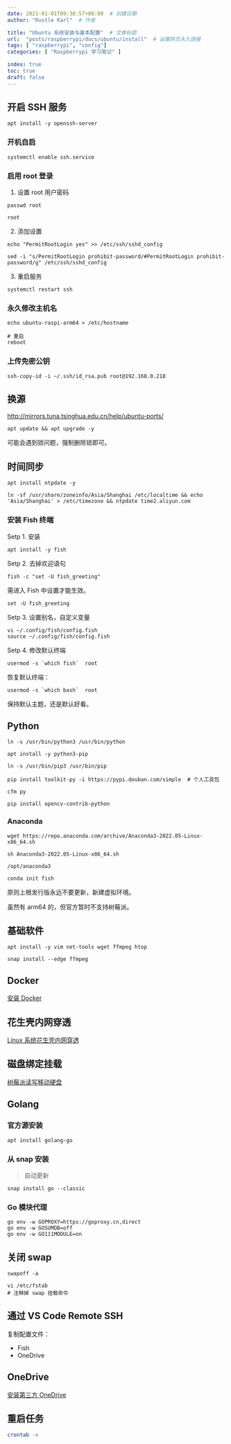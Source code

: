 ```yaml
---
date: 2021-01-01T09:38:57+08:00  # 创建日期
author: "Rustle Karl"  # 作者

title: "Ubuntu 系统安装与基本配置"  # 文章标题
url:  "posts/raspberrypi/docs/ubuntu/install"  # 设置网页永久链接
tags: [ "raspberrypi", "config"]
categories: [ "Raspberrypi 学习笔记" ]

index: true
toc: true
draft: false
---
```


## 开启 SSH 服务

```shell
apt install -y openssh-server
```

### 开机自启

```shell
systemctl enable ssh.service
```

### 启用 root 登录

1. 设置 root 用户密码

```shell
passwd root
```

```shell
root
```

2. 添加设置

```shell
echo "PermitRootLogin yes" >> /etc/ssh/sshd_config
```

```shell
sed -i "s/PermitRootLogin prohibit-password/#PermitRootLogin prohibit-password/g" /etc/ssh/sshd_config
```

3. 重启服务

```shell
systemctl restart ssh
```

### 永久修改主机名

```shell
echo ubuntu-raspi-arm64 > /etc/hostname
```

```shell
# 重启
reboot
```

### 上传免密公钥

```shell
ssh-copy-id -i ~/.ssh/id_rsa.pub root@192.168.0.218
```

## 换源

http://mirrors.tuna.tsinghua.edu.cn/help/ubuntu-ports/

```shell
apt update && apt upgrade -y
```

可能会遇到锁问题，强制删除锁即可。

## 时间同步

```shell
apt install ntpdate -y
```

```shell
ln -sf /usr/share/zoneinfo/Asia/Shanghai /etc/localtime && echo 'Asia/Shanghai' > /etc/timezone && ntpdate time2.aliyun.com
```

### 安装 Fish 终端

Setp 1. 安装

```shell
apt install -y fish
```

Setp 2. 去掉欢迎语句

```shell
fish -c "set -U fish_greeting"
```

需进入 Fish 中设置才能生效。

```shell
set -U fish_greeting
```

Setp 3. 设置别名，自定义变量

```shell
vi ~/.config/fish/config.fish
source ~/.config/fish/config.fish
```

Setp 4. 修改默认终端

```shell
usermod -s `which fish`  root
```

恢复默认终端：

```shell
usermod -s `which bash`  root
```

保持默认主题，还是默认好看。

## Python

```shell
ln -s /usr/bin/python3 /usr/bin/python
```

```shell
apt install -y python3-pip
```

```shell
ln -s /usr/bin/pip3 /usr/bin/pip
```

```shell
pip install toolkit-py -i https://pypi.douban.com/simple  # 个人工具包
```

```shell
cfm py
```

```shell
pip install opencv-contrib-python
```

### Anaconda

```shell
wget https://repo.anaconda.com/archive/Anaconda3-2022.05-Linux-x86_64.sh
```

```shell
sh Anaconda3-2022.05-Linux-x86_64.sh
```

```shell
/opt/anaconda3
```

```shell
conda init fish
```

原则上根发行版永远不要更新，新建虚拟环境。

虽然有 arm64 的，但官方暂时不支持树莓派。

## 基础软件

```shell
apt install -y vim net-tools wget ffmpeg htop
```

```
snap install --edge ffmpeg
```

## Docker

[安装 Docker](../../tools/ubuntu/docker.md)

## 花生壳内网穿透

[Linux 系统花生壳内网穿透](../../tools/oray.md)

## 磁盘绑定挂载

[树莓派读写移动硬盘](../../quickstart/hhd.md)

## Golang

### 官方源安装

```shell
apt install golang-go
```

### 从 snap 安装

> 自动更新

```shell
snap install go --classic
```

### Go 模块代理

```shell
go env -w GOPROXY=https://goproxy.cn,direct
go env -w GOSUMDB=off
go env -w GO111MODULE=on
```

## 关闭 swap

```shell
swapoff -a
```

```shell
vi /etc/fstab
# 注释掉 swap 挂载命令
```

## 通过 VS Code Remote SSH

复制配置文件：

- Fish
- OneDrive

## OneDrive

[安装第三方 OneDrive](../../tools/ubuntu/onedrive.md)

## 重启任务

```bash
crontab -e
```

```bash

```
